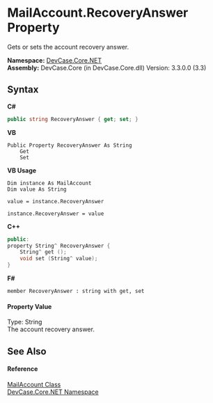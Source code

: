 # MailAccount.RecoveryAnswer Property 
 

Gets or sets the account recovery answer.

**Namespace:**&nbsp;<a href="N_DevCase_Core_NET">DevCase.Core.NET</a><br />**Assembly:**&nbsp;DevCase.Core (in DevCase.Core.dll) Version: 3.3.0.0 (3.3)

## Syntax

**C#**<br />
``` C#
public string RecoveryAnswer { get; set; }
```

**VB**<br />
``` VB
Public Property RecoveryAnswer As String
	Get
	Set
```

**VB Usage**<br />
``` VB Usage
Dim instance As MailAccount
Dim value As String

value = instance.RecoveryAnswer

instance.RecoveryAnswer = value
```

**C++**<br />
``` C++
public:
property String^ RecoveryAnswer {
	String^ get ();
	void set (String^ value);
}
```

**F#**<br />
``` F#
member RecoveryAnswer : string with get, set

```


#### Property Value
Type: String<br />The account recovery answer.

## See Also


#### Reference
<a href="T_DevCase_Core_NET_MailAccount">MailAccount Class</a><br /><a href="N_DevCase_Core_NET">DevCase.Core.NET Namespace</a><br />